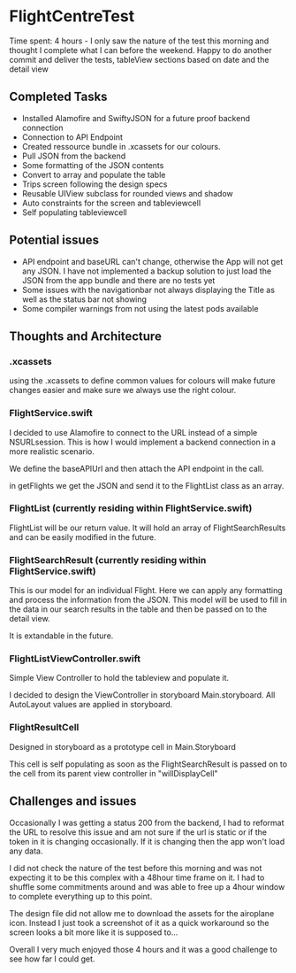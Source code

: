 # FlightCentreTest

Time spent: 4 hours - I only saw the nature of the test this morning and thought I complete what I can before the weekend. Happy to do another commit and deliver the tests, tableView sections based on date and the detail view

## Completed Tasks

- Installed Alamofire and SwiftyJSON for a future proof backend connection
- Connection to API Endpoint
- Created ressource bundle in .xcassets for our colours.
- Pull JSON from the backend
- Some formatting of the JSON contents
- Convert to array and populate the table
- Trips screen following the design specs
- Reusable UIView subclass for rounded views and shadow
- Auto constraints for the screen and tableviewcell
- Self populating tableviewcell

## Potential issues

- API endpoint and baseURL can't change, otherwise the App will not get any JSON. I have not implemented a backup solution to just load the JSON from the app bundle and there are no tests yet
- Some issues with the navigationbar not always displaying the Title as well as the status bar not showing
- Some compiler warnings from not using the latest pods available

## Thoughts and Architecture

### .xcassets
using the .xcassets to define common values for colours will make future changes easier and make sure we always use the right colour.

### FlightService.swift

I decided to use Alamofire to connect to the URL instead of a simple NSURLsession. This is how I would implement a backend connection in a more realistic scenario. 

We define the baseAPIUrl and then attach the API endpoint in the call.

in getFlights we get the JSON and send it to the FlightList class as an array.

### FlightList (currently residing within FlightService.swift)

FlightList will be our return value. It will hold an array of FlightSearchResults and can be easily modified in the future.

### FlightSearchResult (currently residing within FlightService.swift)

This is our model for an individual Flight. Here we can apply any formatting and process the information from the JSON. This model will be used to fill in the data in our search results in the table and then be passed on to the detail view.

It is extandable in the future.

### FlightListViewController.swift

Simple View Controller to hold the tableview and populate it.

I decided to design the ViewController in storyboard Main.storyboard. All AutoLayout values are applied in storyboard. 

### FlightResultCell

Designed in storyboard as a prototype cell in Main.Storyboard

This cell is self populating as soon as the FlightSearchResult is passed on to the cell from its parent view controller in "willDisplayCell"

## Challenges and issues

Occasionally I was getting a status 200 from the backend, I had to reformat the URL to resolve this issue and am not sure if the url is static or if the token in it is changing occasionally. If it is changing then the app won't load any data.

I did not check the nature of the test before this morning and was not expecting it to be this complex with a 48hour time frame on it.
I had to shuffle some commitments around and was able to free up a 4hour window to complete everything up to this point.

The design file did not allow me to download the assets for the airoplane icon. Instead I just took a screenshot of it as a quick workaround so the screen looks a bit more like it is supposed to...

Overall I very much enjoyed those 4 hours and it was a good challenge to see how far I could get. 







